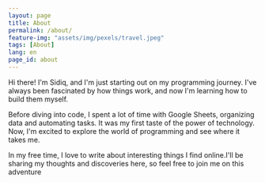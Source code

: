 ```yaml
---
layout: page
title: About
permalink: /about/
feature-img: "assets/img/pexels/travel.jpeg"
tags: [About]
lang: en
page_id: about
---
```


Hi there! I'm Sidiq, and I'm just starting out on my programming journey. I've always been fascinated by how things work, and now I'm learning how to build them myself.

Before diving into code, I spent a lot of time with Google Sheets, organizing data and automating tasks. It was my first taste of the power of technology. Now, I'm excited to explore the world of programming and see where it takes me.

In my free time, I love to write about interesting things I find online.I'll be sharing my thoughts and discoveries here, so feel free to join me on this adventure
 
